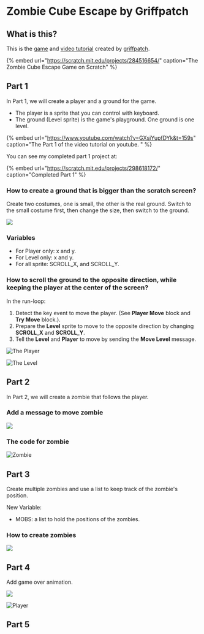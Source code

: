 # Zombie Cube Escape by Griffpatch

## What is this?

This is the [game](https://scratch.mit.edu/projects/284516654/) and [video tutorial](https://www.youtube.com/watch?v=GXsjYupfDYk&t=159s) created by [griffpatch](https://scratch.mit.edu/users/griffpatch/).  

{% embed url="https://scratch.mit.edu/projects/284516654/" caption="The Zombie Cube Escape Game on Scratch" %}

## Part 1 

In Part 1,  we will create a player and a ground for the game.  

* The player is a sprite that you can control with keyboard. 
* The ground \(Level sprite\) is the game's playground. One ground is one level. 

{% embed url="https://www.youtube.com/watch?v=GXsjYupfDYk&t=159s" caption="The Part 1 of the video tutorial on youtube. " %}

You can see my completed part 1 project at: 

{% embed url="https://scratch.mit.edu/projects/298618172/" caption="Completed Part 1" %}

### How to create a ground that is bigger than the scratch screen?

Create two costumes, one is small, the other is the real ground.  Switch to the small costume first, then change the size, then switch to the ground. 

![](../.gitbook/assets/screenshot-2019-04-13-21.14.04.png)

### Variables

* For Player only:  x and  y.
* For Level only: x and y.
* For all sprite: SCROLL\_X, and SCROLL\_Y.



### How to scroll the ground to the opposite direction, while keeping the player at the center of the screen?

In the run-loop:

1. Detect the key event to move the player.  \(See **Player Move** block and **Try Move** block.\).
2. Prepare the **Level** sprite to move to the opposite direction by changing **SCROLL\_X** and **SCROLL\_Y**.
3. Tell the **Level** and **Player** to move by sending the **Move Level** message. 

![The Player](../.gitbook/assets/screenshot-2019-04-13-21.20.24.png)

![The Level](../.gitbook/assets/screenshot-2019-04-13-21.45.34.png)



## Part 2

In Part 2,  we will create a zombie that follows the player. 

### Add a message to move zombie

![](../.gitbook/assets/screenshot-2019-04-13-21.26.52.png)

### The code for zombie

![Zombie](../.gitbook/assets/screenshot-2019-04-13-21.31.01.png)



## Part 3

Create multiple zombies and use a list to keep track of the zombie's position. 

New Variable: 

* MOBS:  a list to hold the positions of the zombies.

### How to create zombies 

![](../.gitbook/assets/screenshot-2019-04-13-22.25.11.png)

## Part 4

Add game over animation. 

![](../.gitbook/assets/end_game.gif)



![Player](../.gitbook/assets/screenshot-2019-04-13-23.12.05.png)

## Part 5



